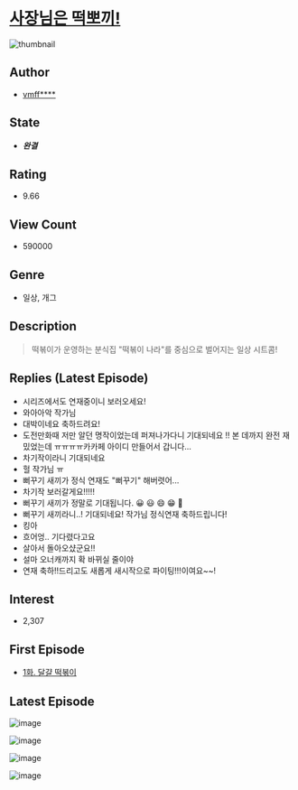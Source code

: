 # [사장님은 떡뽀끼!](https://comic.naver.com/bestChallenge/list?titleId=757738)
![thumbnail](https://image-comic.pstatic.net/user_contents_data/challenge_comic/2021/04/23/138338/thumbnail_202x1647a4c58d1_fad9_40d1_b7be_e33ed63fb616_00001128.JPEG)

## Author
- [vmff****](https://comic.naver.com/artistTitle?id=138338)

## State
- ***완결***

## Rating
- 9.66

## View Count
- 590000

## Genre
- 일상, 개그

## Description
> 떡볶이가 운영하는 분식집 "떡볶이 나라"를 중심으로 벌어지는 일상 시트콤!

## Replies (Latest Episode)
- 시리즈에서도 연재중이니 보러오세요!
- 와아아악 작가님
- 대박이네요 축하드려요!
- 도전만화때 저만 알던 명작이었는데 퍼져나가다니 기대되네요 !! 본 데까지 완전 재밌었는데 ㅠㅠㅠㅠ카카페 아이디 만들어서 갑니다...
- 차기작이라니 기대되네요
- 헐 작가님 ㅠ
- 뻐꾸기 새끼가 정식 연재도 "뻐꾸기" 해버렷어...
- 차기작 보러갈게요!!!!!
- 뻐꾸기 새끼가 정말로 기대됩니다. 😀 😃 😄 😁 🙂
- 뻐꾸기 새끼라니..! 기대되네요! 작가님 정식연재 축하드립니다!
- 킹아
- 흐어엉.. 기다렸다고요
- 살아서 돌아오샸군요!!
- 설마 오너캐까지 확 바뀌실 줄이야
- 연재 축하!!드리고도 새롭게 새시작으로 파이팅!!!이여요~~!

## Interest
- 2,307

## First Episode
- [1화. 달걀 떡볶이](https://comic.naver.com/bestChallenge/detail?titleId=757738&no=1)

## Latest Episode
![image](https://image-comic.pstatic.net/user_contents_data/challenge_comic/2023/02/15/138338/upload_7366025525219898681.jpeg)

![image](https://image-comic.pstatic.net/user_contents_data/challenge_comic/2023/02/16/138338/upload_7305457853395134050.jpeg)

![image](https://image-comic.pstatic.net/user_contents_data/challenge_comic/2023/02/15/138338/upload_3703474438161917026.jpeg)

![image](https://image-comic.pstatic.net/user_contents_data/challenge_comic/2023/02/15/138338/upload_7234249271449892400.jpeg)
